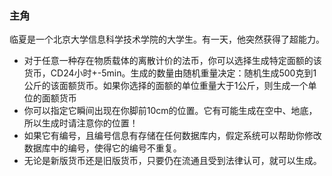 ### 主角
临夏是一个北京大学信息科学技术学院的大学生。有一天，他突然获得了超能力。
- 对于任意一种存在物质载体的离散计价的法币，你可以选择生成特定面额的该货币，CD24小时+-5min。生成的数量由随机重量决定：随机生成500克到1公斤的该面额货币。如果你选择的面额的单位重量大于1公斤，则生成一个单位的面额货币
- 你可以指定它瞬间出现在你脚前10cm的位置。它有可能生成在空中、地底，所以生成时请注意你的位置！
- 如果它有编号，且编号信息有存储在任何数据库内，假定系统可以帮助你修改数据库中的编号，使得它的编号不重复。
- 无论是新版货币还是旧版货币，只要仍在流通且受到法律认可，就可以生成。